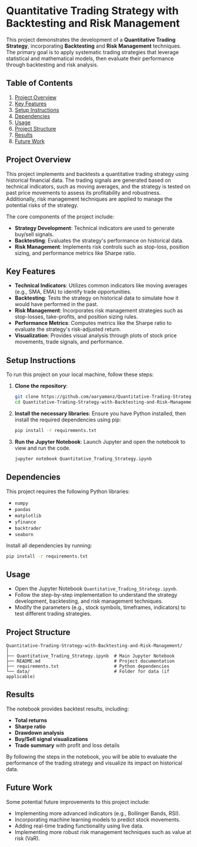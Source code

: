 # Quantitative Trading Strategy with Backtesting and Risk Management

This project demonstrates the development of a **Quantitative Trading Strategy**, incorporating **Backtesting** and **Risk Management** techniques. The primary goal is to apply systematic trading strategies that leverage statistical and mathematical models, then evaluate their performance through backtesting and risk analysis.

## Table of Contents
1. [Project Overview](#project-overview)
2. [Key Features](#key-features)
3. [Setup Instructions](#setup-instructions)
4. [Dependencies](#dependencies)
5. [Usage](#usage)
6. [Project Structure](#project-structure)
7. [Results](#results)
8. [Future Work](#future-work)

## Project Overview
This project implements and backtests a quantitative trading strategy using historical financial data. The trading signals are generated based on technical indicators, such as moving averages, and the strategy is tested on past price movements to assess its profitability and robustness. Additionally, risk management techniques are applied to manage the potential risks of the strategy.

The core components of the project include:
- **Strategy Development**: Technical indicators are used to generate buy/sell signals.
- **Backtesting**: Evaluates the strategy's performance on historical data.
- **Risk Management**: Implements risk controls such as stop-loss, position sizing, and performance metrics like Sharpe ratio.

## Key Features
- **Technical Indicators**: Utilizes common indicators like moving averages (e.g., SMA, EMA) to identify trade opportunities.
- **Backtesting**: Tests the strategy on historical data to simulate how it would have performed in the past.
- **Risk Management**: Incorporates risk management strategies such as stop-losses, take-profits, and position sizing rules.
- **Performance Metrics**: Computes metrics like the Sharpe ratio to evaluate the strategy's risk-adjusted return.
- **Visualization**: Provides visual analysis through plots of stock price movements, trade signals, and performance.

## Setup Instructions
To run this project on your local machine, follow these steps:

1. **Clone the repository**:
   ```bash
   git clone https://github.com/aaryamanz/Quantitative-Trading-Strategy-with-Backtesting-and-Risk-Management.git
   cd Quantitative-Trading-Strategy-with-Backtesting-and-Risk-Management
   ```

2. **Install the necessary libraries**:
   Ensure you have Python installed, then install the required dependencies using pip:
   ```bash
   pip install -r requirements.txt
   ```

3. **Run the Jupyter Notebook**:
   Launch Jupyter and open the notebook to view and run the code.
   ```bash
   jupyter notebook Quantitative_Trading_Strategy.ipynb
   ```

## Dependencies
This project requires the following Python libraries:
- `numpy`
- `pandas`
- `matplotlib`
- `yfinance`
- `backtrader`
- `seaborn`

Install all dependencies by running:
```bash
pip install -r requirements.txt
```

## Usage
- Open the Jupyter Notebook `Quantitative_Trading_Strategy.ipynb`.
- Follow the step-by-step implementation to understand the strategy development, backtesting, and risk management techniques.
- Modify the parameters (e.g., stock symbols, timeframes, indicators) to test different trading strategies.

## Project Structure
```
Quantitative-Trading-Strategy-with-Backtesting-and-Risk-Management/
│
├── Quantitative_Trading_Strategy.ipynb  # Main Jupyter Notebook
├── README.md                            # Project documentation
├── requirements.txt                     # Python dependencies
└── data/                                # Folder for data (if applicable)
```

## Results
The notebook provides backtest results, including:
- **Total returns**
- **Sharpe ratio**
- **Drawdown analysis**
- **Buy/Sell signal visualizations**
- **Trade summary** with profit and loss details

By following the steps in the notebook, you will be able to evaluate the performance of the trading strategy and visualize its impact on historical data.

## Future Work
Some potential future improvements to this project include:
- Implementing more advanced indicators (e.g., Bollinger Bands, RSI).
- Incorporating machine learning models to predict stock movements.
- Adding real-time trading functionality using live data.
- Implementing more robust risk management techniques such as value at risk (VaR).
